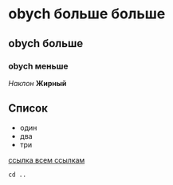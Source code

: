# obych больше больше
## obych больше
### obych меньше

*Наклон*
**Жирный**

## Список
- один
- два
- три

[ссылка всем ссылкам](https://yandex.ru/images/search?from=tabbar&img_url=https%3A%2F%2Fwww.pc-program.ru%2Fimage%2Fmarkdownpad.png&lr=213&pos=5&rpt=simage&text=markdown%20%D1%81%D0%B8%D0%BD%D1%82%D0%B0%D0%BA%D1%81%D0%B8%D1%81)

```
cd ..
```

